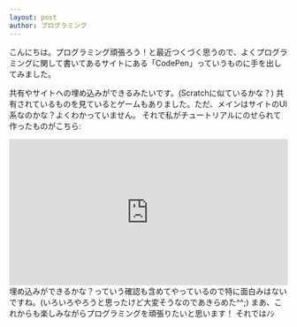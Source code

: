 ```yaml
---
layout: post
author: プログラミング
---
```

こんにちは。プログラミング頑張ろう！と最近つくづく思うので、よくプログラミングに関して書いてあるサイトにある「CodePen」っていうものに手を出してみました。<!--more-->

共有やサイトへの埋め込みができるみたいです。(Scratchに似ているかな？)
共有されているものを見ているとゲームもありました。ただ、メインはサイトのUI系なのかな？よくわかっていません。
それで私がチュートリアルにのせられて作ったものがこちら:
<iframe height="265" style="width: 100%;" scrolling="no" title="Untitled" src="https://codepen.io/sirokurokumasan/embed/BaLYNoe?height=265&theme-id=light&default-tab=css,result" frameborder="no" loading="lazy" allowtransparency="true" allowfullscreen="true">
  See the Pen <a href='https://codepen.io/sirokurokumasan/pen/BaLYNoe'>Untitled</a> by sirokurokumasan
  (<a href='https://codepen.io/sirokurokumasan'>@sirokurokumasan</a>) on <a href='https://codepen.io'>CodePen</a>.
</iframe>
埋め込みができるかな？っていう確認も含めてやっているので特に面白みはないですね。(いろいろやろうと思ったけど大変そうなのであきらめた^^;)
まあ、これからも楽しみながらプログラミングを頑張りたいと思います！
それではﾉｼ
